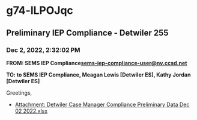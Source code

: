 # g74-lLPOJqc
## Preliminary IEP Compliance - Detwiler 255
### Dec 2, 2022, 2:32:02 PM
**FROM: SEMS IEP Compliance<sems-iep-compliance-user@nv.ccsd.net>**

**TO: to SEMS IEP Compliance, Meagan Lewis [Detwiler ES], Kathy Jordan [Detwiler ES]**


Greetings, 

 





* [Attachment: Detwiler Case Manager Compliance Preliminary Data Dec 02 2022.xlsx](g74-lLPOJqc-attachment-1.xlsx)
